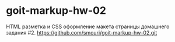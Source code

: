 # goit-markup-hw-02
HTML разметкa и CSS оформление макета страницы домашнего задания #2.
https://github.com/smouri/goit-markup-hw-02.git
